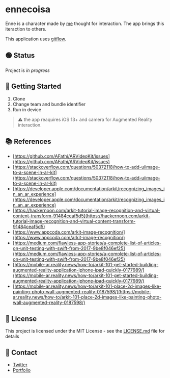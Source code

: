 # ennecoisa
Enne is a character made by [me](https://gabischima.github.io/) thought for interaction. The app brings this iteraction to others.

This application uses [gitflow](https://jeffkreeftmeijer.com/git-flow/).

## 🟢 Status
Project is _in progress_

## 🎉 Getting Started
1. Clone
2. Change team and bundle identifier
3. Run in device
> ⚠️ the app reaquires iOS 13+ and camera for Augmented Reality interaction.

## 📚 References
- [https://github.com/AFathi/ARVideoKit/issues](https://github.com/AFathi/ARVideoKit/issues)
- [https://stackoverflow.com/questions/50372118/how-to-add-uiimage-to-a-scene-in-ar-kit](https://stackoverflow.com/questions/50372118/how-to-add-uiimage-to-a-scene-in-ar-kit)
- [https://developer.apple.com/documentation/arkit/recognizing_images_in_an_ar_experience](https://developer.apple.com/documentation/arkit/recognizing_images_in_an_ar_experience)
- [https://hackernoon.com/arkit-tutorial-image-recognition-and-virtual-content-transform-91484ceaf5d5](https://hackernoon.com/arkit-tutorial-image-recognition-and-virtual-content-transform-91484ceaf5d5)
- [https://www.appcoda.com/arkit-image-recognition/](https://www.appcoda.com/arkit-image-recognition/)
- [https://medium.com/flawless-app-stories/a-complete-list-of-articles-on-unit-testing-with-swift-from-2017-9be8f046ef25](https://medium.com/flawless-app-stories/a-complete-list-of-articles-on-unit-testing-with-swift-from-2017-9be8f046ef25)
- [https://mobile-ar.reality.news/how-to/arkit-101-get-started-building-augmented-reality-application-iphone-ipad-quickly-0177989/](https://mobile-ar.reality.news/how-to/arkit-101-get-started-building-augmented-reality-application-iphone-ipad-quickly-0177989/)
- [https://mobile-ar.reality.news/how-to/arkit-101-place-2d-images-like-painting-photo-wall-augmented-reality-0187598/](https://mobile-ar.reality.news/how-to/arkit-101-place-2d-images-like-painting-photo-wall-augmented-reality-0187598/)

## 📃 License
This project is licensed under the MIT License - see the [LICENSE.md](LICENSE.md) file for details

## 📩 Contact
- [Twitter](https://twitter.com/gabischima)
- [Portfolio](https://gabischima.github.io/)

